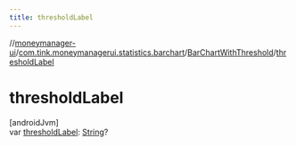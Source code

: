 ```yaml
---
title: thresholdLabel
---
```

//[moneymanager-ui](../../../index.html)/[com.tink.moneymanagerui.statistics.barchart](../index.html)/[BarChartWithThreshold](index.html)/[thresholdLabel](threshold-label.html)



# thresholdLabel



[androidJvm]\
var [thresholdLabel](threshold-label.html): [String](https://kotlinlang.org/api/latest/jvm/stdlib/kotlin/-string/index.html)?




